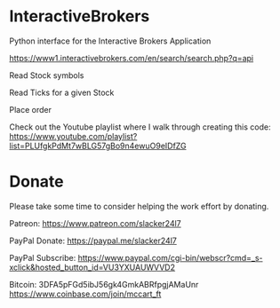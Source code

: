 # InteractiveBrokers
Python interface for the Interactive Brokers Application

https://www1.interactivebrokers.com/en/search/search.php?q=api

Read Stock symbols

Read Ticks for a given Stock

Place order

Check out the Youtube playlist where I walk through creating this code:
https://www.youtube.com/playlist?list=PLUfgkPdMt7wBLG57gBo9n4ewuO9eIDfZG


# Donate

Please take some time to consider helping the work effort by donating.

Patreon:
https://www.patreon.com/slacker24l7

PayPal Donate:
https://paypal.me/slacker24l7

PayPal Subscribe:
https://www.paypal.com/cgi-bin/webscr?cmd=_s-xclick&hosted_button_id=VU3YXUAUWVVD2

Bitcoin:
3DFA5pFGd5ibJ56gk4GmkABRfpgjAMaUnr
https://www.coinbase.com/join/mccart_ft

